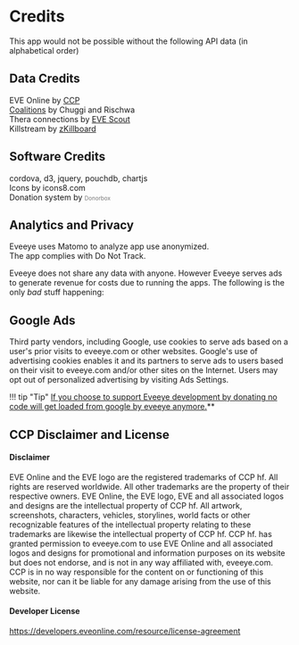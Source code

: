 # Credits

This app would not be possible without the following API data (in alphabetical order)

## Data Credits
EVE Online by [CCP](https://ccpgames.com) <br>
[Coalitions](http://coalitionsin.space/) by Chuggi and Rischwa <br>
Thera connections by [EVE Scout](https://eve-scout.com/thera/contribute/?from=eveeye)<br> 
Killstream by [zKillboard](https://zkillboard.com/information/payments/?from=eveeye)  

## Software Credits
<a href="https://cordova.apache.org/" target="_blank" style="text-decoration: none;" class="help_links"><span class="help_links">cordova</span></a>, <a href="https://d3js.org/" target="_blank" style="text-decoration: none;" class="help_links"><span class="help_links">d3</span></a>, <a href="https://jquery.com/" target="_blank" style="text-decoration: none;" class="help_links"><span class="help_links">jquery</span></a>, <a href="https://pouchdb.com/" target="_blank" style="text-decoration: none;" class="help_links"><span class="help_links">pouchdb</span></a>, <a href="https://chartjs.org/" target="_blank" style="text-decoration: none;" class="help_links"><span class="help_links">chartjs</span></a><br>
Icons by <a href="https://icons8.com/icons/" target="_blank" style="text-decoration: none;" class="help_links">icons8.com</span></a><br>
Donation system by <a href="https://donorbox.org/?ref=ee" target="_blank" style="text-decoration: none;" class="help_links"><span class="help_links" style="font-size:10px;color:#777;">Donorbox</span></a><br><!--onClick="if (analytics) _paq.push(['trackEvent','Donationlink', 'Donorbox (ref)']);" -->

## Analytics and Privacy    
Eveeye uses <a href="https://matomo.org/" target="_blank" style="text-decoration: none;" class="help_links">Matomo</a> to analyze app use anonymized.<span class="only_browser"><br>The app <!--uses first party cookies for Matomo only<br> and --> complies with Do Not Track.</span>

Eveeye does not share any data with anyone. However Eveeye serves ads to generate revenue for costs due to running the apps. The following is the only *bad* stuff happening:

## Google Ads
Third party vendors, including Google, use cookies to serve ads based on a user's prior visits to eveeye.com or other websites.
Google's use of advertising cookies enables it and its partners to serve ads to users based on their visit to eveeye.com and/or other sites on the Internet.
Users may opt out of personalized advertising by visiting <a href="https://www.google.com/settings/ads" target="_blank" style="text-decoration: none;" class="help_links">Ads Settings</a>.

!!! tip "Tip"
    [If you choose to support Eveeye development by donating no code will get loaded from google by eveeye anymore.](https://donorbox.org/eveeye)**

## CCP Disclaimer and License
#### Disclaimer
EVE Online and the EVE logo are the registered trademarks of CCP hf. All rights are reserved worldwide. All other trademarks are the property of their respective owners. EVE Online, the EVE logo, EVE and all associated logos and designs are the intellectual property of CCP hf. All artwork, screenshots, characters, vehicles, storylines, world facts or other recognizable features of the intellectual property relating to these trademarks are likewise the intellectual property of CCP hf. CCP hf. has granted permission to eveeye.com to use EVE Online and all associated logos and designs for promotional and information purposes on its website but does not endorse, and is not in any way affiliated with, eveeye.com. CCP is in no way responsible for the content on or functioning of this website, nor can it be liable for any damage arising from the use of this website.
#### Developer License
https://developers.eveonline.com/resource/license-agreement



<!--stackedit_data:
eyJoaXN0b3J5IjpbMTAwNzI5NDY4NSwtODYwMDQxOTI0LDkyMT
MwMzE5Miw2Njc3MjY5NDRdfQ==
-->